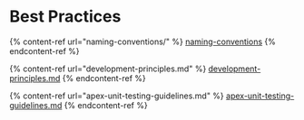 # Best Practices

{% content-ref url="naming-conventions/" %}
[naming-conventions](naming-conventions/)
{% endcontent-ref %}

{% content-ref url="development-principles.md" %}
[development-principles.md](development-principles.md)
{% endcontent-ref %}

{% content-ref url="apex-unit-testing-guidelines.md" %}
[apex-unit-testing-guidelines.md](apex-unit-testing-guidelines.md)
{% endcontent-ref %}

